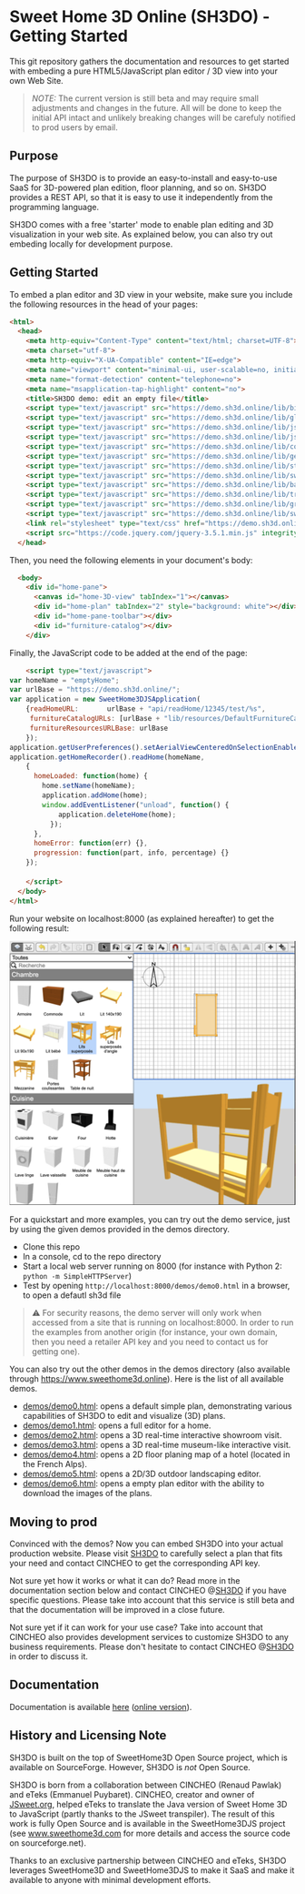 # Sweet Home 3D Online (SH3DO) - Getting Started

This git repository gathers the documentation and resources to get started with embeding a pure HTML5/JavaScript plan editor / 3D view into your own Web Site.

> _NOTE:_ The current version is still beta and may require small adjustments and changes in the future. All will be done to keep the initial API intact and unlikely breaking changes will be carefuly notified to prod users by email.

## Purpose

The purpose of SH3DO is to provide an easy-to-install and easy-to-use SaaS for 3D-powered plan edition, floor planning, and so on. SH3DO provides a REST API, so that it is easy to use it independently from the programming language.

SH3DO comes with a free 'starter' mode to enable plan editing and 3D visualization in your web site. As explained below, you can also try out embeding locally for development purpose.

## Getting Started

To embed a plan editor and 3D view in your website, make sure you include the following resources in the head of your pages:

```html
<html>
  <head>
    <meta http-equiv="Content-Type" content="text/html; charset=UTF-8">
    <meta charset="utf-8">
    <meta http-equiv="X-UA-Compatible" content="IE=edge">
    <meta name="viewport" content="minimal-ui, user-scalable=no, initial-scale=1, maximum-scale=1, minimum-scale=1, width=device-width">
    <meta name="format-detection" content="telephone=no">
    <meta name="msapplication-tap-highlight" content="no">
    <title>SH3DO demo: edit an empty file</title>
    <script type="text/javascript" src="https://demo.sh3d.online/lib/big.min.js" crossorigin="anonymous"></script>
    <script type="text/javascript" src="https://demo.sh3d.online/lib/gl-matrix-min.js" crossorigin="anonymous"></script>
    <script type="text/javascript" src="https://demo.sh3d.online/lib/jszip.min.js" crossorigin="anonymous"></script>
    <script type="text/javascript" src="https://demo.sh3d.online/lib/jsXmlSaxParser.min.js" crossorigin="anonymous"></script>
    <script type="text/javascript" src="https://demo.sh3d.online/lib/core.min.js" crossorigin="anonymous"></script>
    <script type="text/javascript" src="https://demo.sh3d.online/lib/geom.min.js" crossorigin="anonymous"></script>
    <script type="text/javascript" src="https://demo.sh3d.online/lib/stroke.min.js" crossorigin="anonymous"></script>
    <script type="text/javascript" src="https://demo.sh3d.online/lib/swingundo.min.js" crossorigin="anonymous"></script>
    <script type="text/javascript" src="https://demo.sh3d.online/lib/batik-svgpathparser.min.js" crossorigin="anonymous"></script>
    <script type="text/javascript" src="https://demo.sh3d.online/lib/triangulator.min.js" crossorigin="anonymous"></script>
    <script type="text/javascript" src="https://demo.sh3d.online/lib/graphics2d.min.js" crossorigin="anonymous"></script>
    <script type="text/javascript" src="https://demo.sh3d.online/lib/sweethome3d.min.js" crossorigin="anonymous"></script>
    <link rel="stylesheet" type="text/css" href="https://demo.sh3d.online/css/sweethome3d.css" crossorigin="anonymous">
    <script src="https://code.jquery.com/jquery-3.5.1.min.js" integrity="sha256-9/aliU8dGd2tb6OSsuzixeV4y/faTqgFtohetphbbj0=" crossorigin="anonymous"></script>
  </head>
``` 

Then, you need the following elements in your document's body:

```html
  <body>
    <div id="home-pane">
      <canvas id="home-3D-view" tabIndex="1"></canvas>
      <div id="home-plan" tabIndex="2" style="background: white"></div>
      <div id="home-pane-toolbar"></div>
      <div id="furniture-catalog"></div>
    </div>
```

Finally, the JavaScript code to be added at the end of the page:

```html
    <script type="text/javascript">
var homeName = "emptyHome";
var urlBase = "https://demo.sh3d.online/";
var application = new SweetHome3DJSApplication(
    {readHomeURL:       urlBase + "api/readHome/12345/test/%s",
     furnitureCatalogURLs: [urlBase + "lib/resources/DefaultFurnitureCatalog.json"],
     furnitureResourcesURLBase: urlBase
    });
application.getUserPreferences().setAerialViewCenteredOnSelectionEnabled(true);
application.getHomeRecorder().readHome(homeName, 
    {
      homeLoaded: function(home) {
        home.setName(homeName);
        application.addHome(home);
        window.addEventListener("unload", function() {
            application.deleteHome(home);
          });
      },
      homeError: function(err) {},
      progression: function(part, info, percentage) {}
    });

    </script>
  </body>
</html>
```

Run your website on localhost:8000 (as explained hereafter) to get the following result:

![SH3DO screenshot](https://github.com/cincheo/sh3do-getting-started/blob/main/screenshot.png?raw=true)

For a quickstart and more examples, you can try out the demo service, just by using the given demos provided in the demos directory. 

- Clone this repo
- In a console, cd to the repo directory
- Start a local web server running on 8000 (for instance with Python 2: ``python -m SimpleHTTPServer``)
- Test by opening ``http://localhost:8000/demos/demo0.html`` in a browser, to open a defautl sh3d file

> :warning: For security reasons, the demo server will only work when accessed from a site that is running on localhost:8000. In order to run the examples from another origin (for instance, your own domain, then you need a retailer API key and you need to contact us for getting one).

You can also try out the other demos in the demos directory (also available through https://www.sweethome3d.online). Here is the list of all available demos.

- [demos/demo0.html](demos/demo0.html): opens a default simple plan, demonstrating various capabilities of SH3DO to edit and visualize (3D) plans.
- [demos/demo1.html](demos/demo1.html): opens a full editor for a home.
- [demos/demo2.html](demos/demo2.html): opens a 3D real-time interactive showroom visit.
- [demos/demo3.html](demos/demo3.html): opens a 3D real-time museum-like interactive visit.
- [demos/demo4.html](demos/demo4.html): opens a 2D floor planing map of a hotel (located in the French Alps).
- [demos/demo5.html](demos/demo5.html): opens a 2D/3D outdoor landscaping editor.
- [demos/demo6.html](demos/demo6.html): opens a empty plan editor with the ability to download the images of the plans.

## Moving to prod

Convinced with the demos? Now you can embed SH3DO into your actual production website. Please visit [SH3DO](https://www.sweethome3d.online) to carefully select a plan that fits your need and contact CINCHEO to get the corresponding API key. 

Not sure yet how it works or what it can do? Read more in the documentation section below and contact CINCHEO @[SH3DO](https://www.sweethome3d.online) if you have specific questions. Please take into account that this service is still beta and that the documentation will be improved in a close future.

Not sure yet if it can work for your use case? Take into account that CINCHEO also provides development services to customize SH3DO to any business requirements. Please don't hesitate to contact CINCHEO @[SH3DO](https://www.sweethome3d.online) in order to discuss it.

## Documentation

Documentation is available [here](docs/sh3d.online.pdf) ([online version](docs/sh3d.online.md)).

## History and Licensing Note

SH3DO is built on the top of SweetHome3D Open Source project, which is available on SourceForge. However, SH3DO is *not* Open Source. 

SH3DO is born from a collaboration between CINCHEO (Renaud Pawlak) and eTeks (Emmanuel Puybaret). CINCHEO, creator and owner of [JSweet.org](http://wwww.jsweet.org), helped eTeks to translate the Java version of Sweet Home 3D to JavaScript (partly thanks to the JSweet transpiler). The result of this work is fully Open Source and is available in the SweetHome3DJS project (see www.sweethome3d.com for more details and access the source code on sourceforge.net).

Thanks to an exclusive partnership between CINCHEO and eTeks, SH3DO leverages SweetHome3D and SweetHome3DJS to make it SaaS and make it available to anyone with minimal development efforts.
